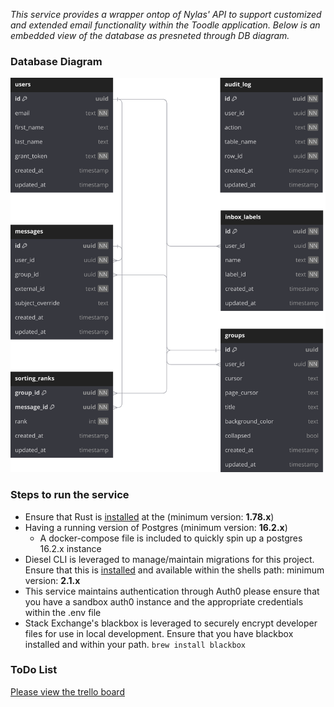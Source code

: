 _This service provides a wrapper ontop of Nylas' API to support customized and extended email functionality within the Toodle application. Below is an embedded view of the database as presneted through DB diagram._

### Database Diagram
![Database Diagram](./docs/images/db_view.svg)

### Steps to run the service
* Ensure that Rust is [installed](https://www.rust-lang.org/tools/install) at the (minimum version: **1.78.x**)
* Having a running version of Postgres (minimum version: **16.2.x**)
  * A docker-compose file is included to quickly spin up a postgres 16.2.x instance
* Diesel CLI is leveraged to manage/maintain migrations for this project. Ensure that this is [installed](https://diesel.rs/guides/getting-started) and available within the shells path: minimum version: **2.1.x**
* This service maintains authentication through Auth0 please ensure that you have a sandbox auth0 instance and the appropriate credentials within the .env file
* Stack Exchange's blackbox is leveraged to securely encrypt developer files for use in local development. Ensure that you have blackbox installed and within your path. `brew install blackbox`

### ToDo List
[Please view the trello board](https://trello.com/b/VkKugqWk/toodle)
